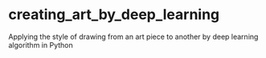 # creating_art_by_deep_learning

Applying the style of drawing from an art piece to another by deep learning algorithm in Python

